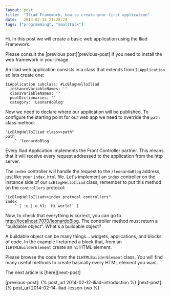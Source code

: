 ```yaml
---
layout: post
title:  "Iliad Framework, how to create your first application"
date:   2014-02-13 21:28:24
tags: ["programming", "smalltalk"]
---
```


Hi. In this post we will create a basic web application using the
Iliad Framework. 

<!--more-->

Please consult the [previous post][previous-post] if you need to
install the web framework in your image.

An Iliad web application consists in a class that extends from
`ILApplication` so lets create one:

```smalltalk
ILApplication subclass: #LcBlogHelloIliad
  instanceVariableNames: ''
  classVariableNames: ''
  poolDictionaries: ''
  category: 'LeonardoBlog'
```

Now we need to declare where our application will be published. To
configure the starting point for our web app we need to override the
`path` class method:

```smalltalk
"LcBlogHelloIliad class>>path"
path
    ^ 'leonardoBlog'
```

Every Iliad Application implements the Front Controller partner. This
means that it will receive every request addressed to the application
from the http server.
 
The `index` controller will handle the request to the `/leonardoBlog`
address, just like your `index.html` file. Let's implement an `index`
controller on the instance side of our `LcBlogHelloIliad` class,
remember to put this method on the `controllers` protocol:

```smalltalk
"LcBlogHelloIliad>>index protocol controllers"
index
    ^ [ :e | e h1: 'Hi world!' ]
```

Now, to check that everything is correct, you can go to
[http://localhost:7070/leonardoBlog](http://localhost:7070/leonardoBlog).
The controller method must return a "buildable object". What's a
buildable object?

A buildable object can be many things... widgets, applications, and
blocks of code. In the example I returned a block that, from an
`ILHTMLBuilderElement` create an `h1` HTML element.

Please browse the code from the `ILHTMLBuilderElement` class. You will
find many useful methods to create basically every HTML element you
want.

The next article is [here][next-post]

[previous-post]: {% post_url 2014-02-12-iliad-introduction %}
[next-post]: {% post_url 2014-02-14-iliad-lesson-two %}
